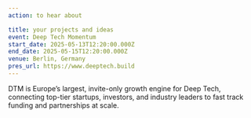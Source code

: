 ```yaml
---
action: to hear about

title: your projects and ideas
event: Deep Tech Momentum
start_date: 2025-05-13T12:20:00.000Z
end_date: 2025-05-15T12:20:00.000Z
venue: Berlin, Germany
pres_url: https://www.deeptech.build
---
```


DTM is Europe’s largest, invite-only growth engine for Deep Tech, connecting top-tier startups, investors, and industry leaders to fast track funding and partnerships at scale.